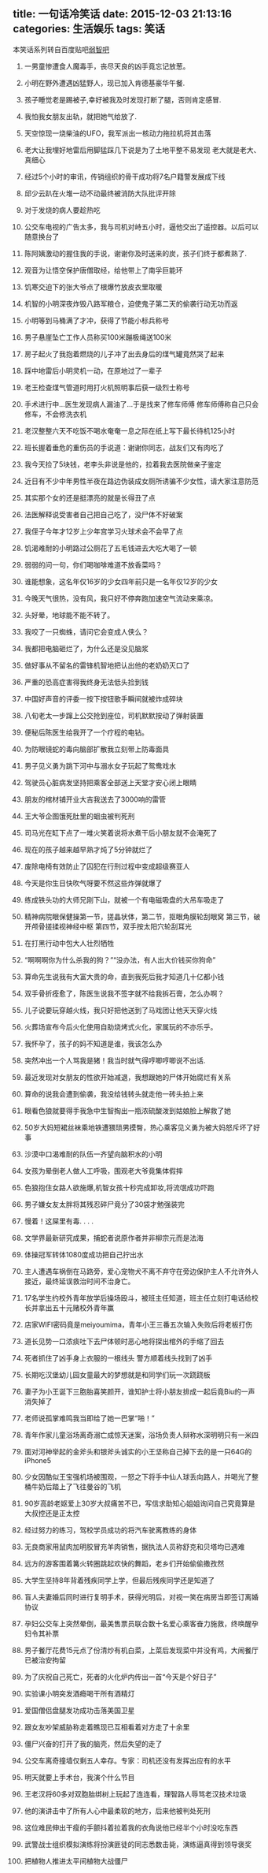 title: 一句话冷笑话
date: 2015-12-03 21:13:16
categories: 生活娱乐
tags: 笑话
---

本笑话系列转自百度贴吧[弱智吧](http://tieba.baidu.com/f?kw=%C8%F5%D6%C7)
<!-- more -->
1. 一男童惨遭食人魔毒手，丧尽天良的凶手竟忘记放葱。

2. 小明在野外遭遇凶猛野人，现已加入肯德基豪华午餐. 

3. 孩子睡觉老是踢被子,幸好被我及时发现打断了腿，否则肯定感冒. 

4. 我怕我女朋友出轨，就把她气给放了. 

5. 天空惊现一烧柴油的UFO，我军派出一核动力拖拉机将其击落

6. 老大让我埋好地雷后用脚猛踩几下说是为了土地平整不易发现 老大就是老大、真细心

7. 经过5个小时的审讯，传销组织的骨干成功将7名户籍警发展成下线

8. 邱少云趴在火堆一动不动最终被消防大队批评开除

9. 对于发烧的病人要趁热吃

10. 公交车电视的广告太多，我与司机对峙五小时，逼他交出了遥控器。以后可以随意换台了 

11. 陈阿姨激动的握住我的手说，谢谢你及时送来的炭，孩子们终于都煮熟了.

12. 观音为让悟空保护唐僧取经，给他带上了南孚巨能环 

13. 饥寒交迫下的张大爷点了根爆竹放皮衣里取暖 

14. 机智的小明深夜炸毁八路军粮仓，迫使鬼子第二天的偷袭行动无功而返 

15. 小明等到马桶满了才冲，获得了节能小标兵称号 

16. 男子悬崖坠亡工作人员称买100米蹦极绳送100米 

17. 房子起火了我抱着燃烧的儿子冲了出去身后的煤气罐竟然哭了起来 

18. 踩中地雷后小明灵机一动，在原地过了一辈子 

19. 老王检查煤气管道时用打火机照明事后获一级烈士称号 

20. 手术进行中…医生发现病人漏油了…于是找来了修车师傅 修车师傅称自己只会修车，不会修洗衣机

21. 老汉整整六天不吃饭不喝水奄奄一息之际在纸上写下最长待机125小时 

22. 班长握着垂危的重伤员的手说道：谢谢你同志，战友们又有肉吃了 

23. 我今天捡了5块钱，老李头非说是他的，拉着我去医院做亲子鉴定 

24. 近日有不少中年男性半夜在路边伪装成女厕所诱骗不少女性，请大家注意防范 

25. 其实那个女的还是挺漂亮的就是长得丑了点 

26. 法医解释说受害者自己把自己吃了，没尸体不好破案 

27. 我侄子今年才12岁上少年宫学习火球术会不会早了点 

28. 饥渴难耐的小明路过公厕花了五毛钱进去大吃大喝了一顿 

29. 弱弱的问一句，你们喝咖啡难道不放香菜吗？ 

30. 谁能想象，这名年仅16岁的少女四年前只是一名年仅12岁的少女

31. 今晚天气很热，没有风，我只好不停奔跑加速空气流动来乘凉。 

32. 头好晕，地球能不能不转了。 

33. 我咬了一只蜘蛛，请问它会变成人侠么？ 

34. 我都把电脑砸烂了，为什么还是没见脑浆 

35. 做好事从不留名的雷锋机智地把认出他的老奶奶灭口了 

36. 严重的恐高症害得我终身无法低头捡到钱 

37. 中国好声音的评委一按下按钮歌手瞬间就被炸成碎块 

38. 八旬老太一步蹿上公交抢到座位，司机默默按动了弹射装置 

39. 便秘后陈医生给我开了一个疗程的电钻。 

40. 为防眼镜蛇的毒向脑部扩散我立刻带上防毒面具

41. 男子见义勇为跳下河中与溺水女子玩起了鸳鸯戏水 

42. 驾驶员心脏病发坚持把乘客全部送上天堂才安心闭上眼睛 

43. 朋友的棺材铺开业大吉我送去了3000响的雷管 

44. 王大爷企图饿死肚里的蛔虫被判死刑 

45. 司马光在缸下点了一堆火笑着说将水煮干后小朋友就不会淹死了 

46. 现在的孩子越来越早熟才炖了5分钟就烂了 

47. 废除电椅有效防止了囚犯在行刑过程中变成超级赛亚人 

48. 今天是你生日快吹气呀要不然这些炸弹就爆了 

49. 练成铁头功的大师兄刚下山，就被一个有电磁吸盘的大吊车吸走了 

50. 精神病院眼保健操第一节，搓晶状体，第二节，抠眼角膜轮刮眼窝 第三节，破开颅骨搓揉视神经中枢 第四节，双手按太阳穴轮刮耳光

51. 在打黑行动中包大人壮烈牺牲

52. “啊啊啊你为什么杀我的狗？”“没办法，有人出大价钱买你狗命”

53. 算命先生说我有大富大贵的命，直到我死后我才知道几十亿都小钱

54. 双手骨折痊愈了，陈医生说我不签字就不给我拆石膏，怎么办啊？

55. 儿子说要玩穿越火线，我只好把他送到了马戏团让他天天穿火线

56. 火葬场宣布今后火化使用自助烧烤式火化，家属玩的不亦乐乎。

57. 我怀孕了，孩子的妈不知道是谁，我该怎么办

58. 突然冲出一个人骂我是猪！我当时就气得哼唧哼唧说不出话. 

59. 最近发现对女朋友的性欲开始减退，我想跟她的尸体开始腐烂有关系

60. 算命的说我会遭到偷袭，我没给钱转头就走他一砖头拍上来

61. 眼看色狼就要得手我急中生智掏出一瓶浓硫酸泼到姑娘脸上解救了她

62. 50岁大妈短裙丝袜乘地铁遭猥琐男摸臀，热心乘客见义勇为被大妈怒斥坏了好事 

63. 沙漠中口渴难耐的队伍一齐望向脑积水的小明

64. 女孩为晕倒老人做人工呼吸，围观老大爷竟集体假摔 

65. 色狼抱住女路人欲施爆,机智女孩十秒完成卸妆,将流氓成功吓跑 

66. 男子嫌女友太胖将其残忍碎尸竟分了30袋才勉强装完 

67. 慢着！这屎里有毒. . . . 

68. 文学界最新研究成果，捕蛇者说原作者并非柳宗元而是法海 

69. 体操冠军转体1080度成功把自己拧出水

70. 主人遭遇车祸倒在马路旁，爱心宠物犬不离不弃守在旁边保护主人不允许外人接近，最终延误救治时间不治身亡。 

71. 17名学生约校外青年放学后操场殴斗，被班主任知道，班主任立刻打电话给校长并拿出五十元赌校外青年赢 

72. 店家WIFI密码竟是meiyoumima，青年小王三番五次输入失败后将老板打伤 

73. 道长见势一口浓痰吐下去尸体顿时恶心地将探出棺外的手缩了回去

74. 死者抓住了凶手身上衣服的一根线头 警方顺着线头找到了凶手

75. 长期吃汉堡幼儿园女童最大的梦想就是和同学们玩一次跷跷板 

16. 妻子为小王诞下三胞胎喜笑颜开，谁知护士将小朋友排成一起后竟Biu的一声消失掉了 

77. 老师说孤掌难鸣我当即给了她一巴掌“啪！”

78. 青年作家儿童浴场离奇溺亡成惊天迷案，浴场负责人辩称水深明明只有一米四 

79. 面对河神举起的金斧头和银斧头诚实的小王坚称自己掉下去的是一只64G的iPhone5 

80. 少女因酷似王宝强机场被围观，一怒之下将手中仙人球丢向路人，并喝光了整桶牛奶后踏上了飞往曼谷的飞机 

81. 90岁高龄老妪爱上30岁大叔痛苦不已，写信求助知心姐姐询问自己究竟算是大叔控还是正太控 

82. 经过努力的练习，驾校学员成功的将汽车驶离教练的身体

83. 无良商家用鼠肉加明胶冒充羊肉销售，据执法人员称舒克和贝塔均已遇难 

84. 远方的游客围着篝火转圈跳起欢快的舞蹈，老乡们开始偷偷撒孜然

85. 大学生坚持8年背着残疾同学上学，但最后残疾同学还是知道了 

86. 盲人夫妻婚后同时进行复明手术，获得光明后，对视一笑在病房当即签订离婚协议 

87. 孕妇公交车上突然晕倒，最美售票员联合数十名爱心乘客奋力施救，终唤醒孕妇令其补票 

88. 男子餐厅花费15元点了份清炒有机白菜，上菜后发现菜中并没有鸡，大闹餐厅已被治安拘留

89. 为了庆祝自己死亡，死者的火化炉内传出一首“今天是个好日子”

90. 实验课小明突发酒瘾喝干所有酒精灯

91. 爱国僧侣盘腿发功成功击落美国卫星

92. 跟女友吵架威胁称走着瞧现已互相看着对方走了十余里

93. 僵尸兴奋的打开了我的脑壳，然后失望的走了

94. 公交车离奇撞墙仅剩五人幸存。专家：司机还没有发挥出应有的水平

95. 明天就要上手术台，我演个什么节目

96. 王老汉将60多对双胞胎绑树上玩起了连连看，理智路人辱骂老汉技术垃圾

97. 他的演讲击中了所有人心中最柔软的地方，后来他被判处死刑

98. 这位难民伸出干瘦的手颤抖着拉着我的衣角说他已经半个小时没吃东西

99. 武警战士组织模拟演练将扮演匪徒的同志悉数击毙，演练逼真得到领导褒奖

100. 把植物人推进太平间植物大战僵尸
